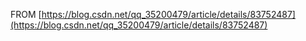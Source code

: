 FROM [https://blog.csdn.net/qq_35200479/article/details/83752487](https://blog.csdn.net/qq_35200479/article/details/83752487)
